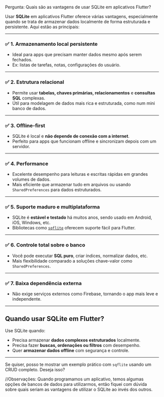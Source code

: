 Pergunta: Quais são as vantagens de usar SQLite em aplicativos Flutter?

Usar **SQLite** em aplicativos Flutter oferece várias vantagens, especialmente quando se trata de armazenar dados localmente de forma estruturada e persistente. Aqui estão as principais:

---

### ✅ **1. Armazenamento local persistente**

* Ideal para apps que precisam manter dados mesmo após serem fechados.
* Ex: listas de tarefas, notas, configurações do usuário.

---

### ✅ **2. Estrutura relacional**

* Permite usar **tabelas, chaves primárias, relacionamentos** e **consultas SQL** complexas.
* Útil para modelagem de dados mais rica e estruturada, como num mini banco de dados.

---

### ✅ **3. Offline-first**

* SQLite é local e **não depende de conexão com a internet**.
* Perfeito para apps que funcionam offline e sincronizam depois com um servidor.

---

### ✅ **4. Performance**

* Excelente desempenho para leituras e escritas rápidas em grandes volumes de dados.
* Mais eficiente que armazenar tudo em arquivos ou usando `SharedPreferences` para dados estruturados.

---

### ✅ **5. Suporte maduro e multiplataforma**

* SQLite é **estável e testado** há muitos anos, sendo usado em Android, iOS, Windows, etc.
* Bibliotecas como [`sqflite`](https://pub.dev/packages/sqflite) oferecem suporte fácil para Flutter.

---

### ✅ **6. Controle total sobre o banco**

* Você pode executar **SQL puro**, criar índices, normalizar dados, etc.
* Mais flexibilidade comparado a soluções chave-valor como `SharedPreferences`.

---

### ✅ **7. Baixa dependência externa**

* Não exige serviços externos como Firebase, tornando o app mais leve e independente.

---

## Quando usar SQLite em Flutter?

Use SQLite quando:

* Precisa armazenar **dados complexos estruturados** localmente.
* Precisa fazer **buscas, ordenações ou filtros** com desempenho.
* Quer **armazenar dados offline** com segurança e controle.

---

Se quiser, posso te mostrar um exemplo prático com `sqflite` usando um CRUD completo. Deseja isso?

//Observações: Quando programamos um aplicativo, temos algumas opções de bancos de dados para utilizarmos, então fiquei com dúvida sobre quais seriam as vantagens de utilizar o SQLite ao invés dos outros.